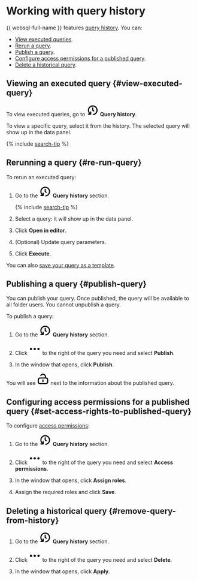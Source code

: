 # Working with query history

{{ websql-full-name }} features [query history](../concepts/index.md#query-log). You can:
* [View executed queries](#view-executed-queries).
* [Rerun a query](#re-run-query).
* [Publish a query](#publish-query).
* [Configure access permissions for a published query](#set-access-rights-to-published-query).
* [Delete a historical query](#remove-query-from-history).

## Viewing an executed query {#view-executed-query}

To view executed queries, go to ![image](../../_assets/console-icons/clock-arrow-rotate-left.svg) **Query history**.

To view a specific query, select it from the history. The selected query will show up in the data panel.

{% include [search-tip](../../_includes/websql/search-tip.md) %}

## Rerunning a query {#re-run-query}

To rerun an executed query:

1. Go to the ![image](../../_assets/console-icons/clock-arrow-rotate-left.svg) **Query history** section.

   {% include [search-tip](../../_includes/websql/search-tip.md) %}

1. Select a query: it will show up in the data panel.

1. Click **Open in editor**.

1. (Optional) Update query parameters.

1. Click **Execute**.

You can also [save your query as a template](templates.md).

## Publishing a query {#publish-query}

You can publish your query. Once published, the query will be available to all folder users. You cannot unpublish a query.

To publish a query:

1. Go to the ![image](../../_assets/console-icons/clock-arrow-rotate-left.svg) **Query history** section.

1. Click ![image](../../_assets/console-icons/ellipsis.svg) to the right of the query you need and select **Publish**.

1. In the window that opens, click **Publish**.

You will see ![image](../../_assets/console-icons/lock-open.svg) next to the information about the published query.

## Configuring access permissions for a published query {#set-access-rights-to-published-query}

To configure [access permissions](../security/index.md):

1. Go to the ![image](../../_assets/console-icons/clock-arrow-rotate-left.svg) **Query history** section.

1. Click ![image](../../_assets/console-icons/ellipsis.svg) to the right of the query you need and select **Access permissions**.

1. In the window that opens, click **Assign roles**.

1. Assign the required roles and click **Save**.

## Deleting a historical query {#remove-query-from-history}

1. Go to the ![image](../../_assets/console-icons/clock-arrow-rotate-left.svg) **Query history** section.

1. Click ![image](../../_assets/console-icons/ellipsis.svg) to the right of the query you need and select **Delete**.

1. In the window that opens, click **Apply**.
